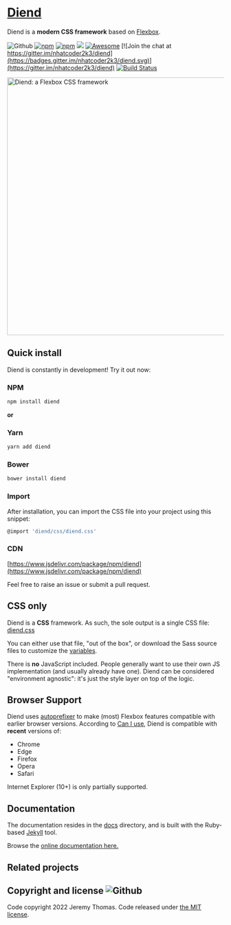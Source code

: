 # [Diend](https://diend.vuminhnhat.xyz)

Diend is a **modern CSS framework** based on [Flexbox](https://developer.mozilla.org/en-US/docs/Web/CSS/CSS_Flexible_Box_Layout/Using_CSS_flexible_boxes).

![Github](https://img.shields.io/github/v/release/nhatcoder2k3/diend?logo=Diend)
[![npm](https://img.shields.io/npm/v/diend.svg)][npm-link]
[![npm](https://img.shields.io/npm/dm/diend.svg)][npm-link]
[![](https://data.jsdelivr.com/v1/package/npm/diend/badge)](https://www.jsdelivr.com/package/npm/diend)
[![Awesome][awesome-badge]][awesome-link]
[![Join the chat at https://gitter.im/nhatcoder2k3/diend](https://badges.gitter.im/nhatcoder2k3/diend.svg)](https://gitter.im/nhatcoder2k3/diend)
[![Build Status](https://travis-ci.org/nhatcoder2k3/diend.svg?branch=master)](https://travis-ci.org/nhatcoder2k3/diend)

<a href="https://diend.vuminhnhat.xyz"><img src="https://raw.githubusercontent.com/nhatcoder2k3/diend/master/docs/images/diend-banner.png" alt="Diend: a Flexbox CSS framework" style="max-width:100%;" width="600"></a>

## Quick install

Diend is constantly in development! Try it out now:

### NPM

```sh
npm install diend
```

**or**

### Yarn

```sh
yarn add diend
```

### Bower

```sh
bower install diend
```

### Import

After installation, you can import the CSS file into your project using this snippet:

```sh
@import 'diend/css/diend.css'
```

### CDN

[https://www.jsdelivr.com/package/npm/diend](https://www.jsdelivr.com/package/npm/diend)

Feel free to raise an issue or submit a pull request.

## CSS only

Diend is a **CSS** framework. As such, the sole output is a single CSS file: [diend.css](https://github.com/nhatcoder2k3/diend/blob/master/css/diend.css)

You can either use that file, "out of the box", or download the Sass source files to customize the [variables](https://diend.vuminhnhat.xyz/documentation/overview/variables/).

There is **no** JavaScript included. People generally want to use their own JS implementation (and usually already have one). Diend can be considered "environment agnostic": it's just the style layer on top of the logic.

## Browser Support

Diend uses [autoprefixer](https://github.com/postcss/autoprefixer) to make (most) Flexbox features compatible with earlier browser versions. According to [Can I use](https://caniuse.com/#feat=flexbox), Diend is compatible with **recent** versions of:

- Chrome
- Edge
- Firefox
- Opera
- Safari

Internet Explorer (10+) is only partially supported.

## Documentation

The documentation resides in the [docs](docs) directory, and is built with the Ruby-based [Jekyll](https://jekyllrb.com/) tool.

Browse the [online documentation here.](https://diend.vuminhnhat.xyz/documentation/overview/start/)

## Related projects


## Copyright and license ![Github](https://img.shields.io/github/license/nhatcoder2k3/diend?logo=Github)

Code copyright 2022 Jeremy Thomas. Code released under [the MIT license](https://github.com/nhatcoder2k3/diend/blob/master/LICENSE).

[npm-link]: https://www.npmjs.com/package/diend
[awesome-link]: https://github.com/awesome-css-group/awesome-css
[awesome-badge]: https://cdn.rawgit.com/sindresorhus/awesome/d7305f38d29fed78fa85652e3a63e154dd8e8829/media/badge.svg
